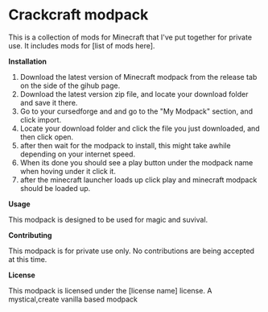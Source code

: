 # Crackcraft modpack

This is a collection of mods for Minecraft that I've put together for private use. It includes mods for [list of mods here].

**Installation**

1. Download the latest version of Minecraft modpack from the release tab on the side of the gihub page.
2. Download the latest version zip file, and locate your download folder and save it there.
3. Go to your cursedforge and and go to the "My Modpack" section, and click import.
4. Locate your download folder and click the file you just downloaded, and then click open.
5. after then wait for the modpack to install, this might take awhile depending on your internet speed.
6. When its done you should see a play button under the modpack name when hoving under it click it.
7. after the minecraft launcher loads up click play and minecraft modpack should be loaded up.

**Usage**

This modpack is designed to be used for magic and suvival.

**Contributing**

This modpack is for private use only. No contributions are being accepted at this time.

**License**

This modpack is licensed under the [license name] license. A mystical,create vanilla based modpack



